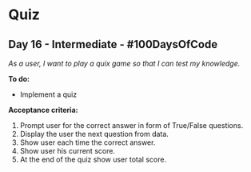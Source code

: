 # Quiz
## Day 16 - Intermediate - \#100DaysOfCode

*As a user, I want to play a quix game so that I can test my knowledge.*

**To do:**
* Implement a quiz

**Acceptance criteria:**
1. Prompt user for the correct answer in form of True/False questions.
2. Display the user the next question from data.
3. Show user each time the correct answer.
4. Show user his current score.
5. At the end of the quiz show user total score.
